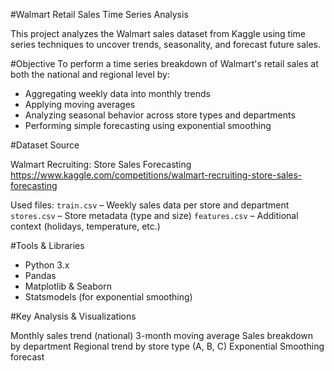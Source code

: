 #Walmart Retail Sales Time Series Analysis

This project analyzes the Walmart sales dataset from Kaggle using time series techniques to uncover trends, seasonality, and forecast future sales.

#Objective
To perform a time series breakdown of Walmart's retail sales at both the national and regional level by:
- Aggregating weekly data into monthly trends
- Applying moving averages
- Analyzing seasonal behavior across store types and departments
- Performing simple forecasting using exponential smoothing

#Dataset Source

Walmart Recruiting: Store Sales Forecasting  
https://www.kaggle.com/competitions/walmart-recruiting-store-sales-forecasting

Used files:
`train.csv` – Weekly sales data per store and department
`stores.csv` – Store metadata (type and size)
`features.csv` – Additional context (holidays, temperature, etc.)

#Tools & Libraries

- Python 3.x
- Pandas
- Matplotlib & Seaborn
- Statsmodels (for exponential smoothing)

#Key Analysis & Visualizations

Monthly sales trend (national)
3-month moving average
Sales breakdown by department
Regional trend by store type (A, B, C)
Exponential Smoothing forecast

